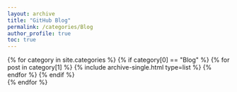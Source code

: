 ```yaml
---
layout: archive
title: "GitHub Blog"
permalink: /categories/Blog
author_profile: true
toc: true
---
```

{% for category in site.categories %}
  {% if category[0] == "Blog" %}
    {% for post in category[1] %}
      {% include archive-single.html type=list %}
    {% endfor %}
  {% endif %}  
{% endfor %}